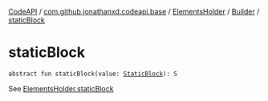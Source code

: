[CodeAPI](../../../index.md) / [com.github.jonathanxd.codeapi.base](../../index.md) / [ElementsHolder](../index.md) / [Builder](index.md) / [staticBlock](.)

# staticBlock

`abstract fun staticBlock(value: `[`StaticBlock`](../../-static-block/index.md)`): S`

See [ElementsHolder.staticBlock](../static-block.md)

